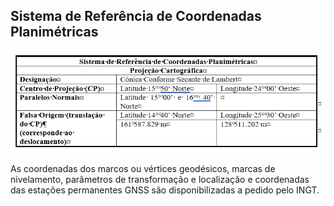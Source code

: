 ## Sistema de Referência de Coordenadas Planimétricas

![](/assets/plan.PNG)

As coordenadas dos marcos ou vértices geodésicos, marcas de nivelamento, parâmetros de transformação e localização e coordenadas das estações permanentes GNSS são disponibilizadas a pedido pelo INGT.




